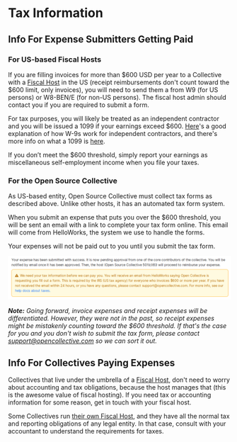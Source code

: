 # Tax Information

## Info For Expense Submitters Getting Paid

### For US-based Fiscal Hosts

If you are filling invoices for more than $600 USD per year to a Collective with a [Fiscal Host](../fiscal-hosts/fiscal-hosts.md) in the US \(receipt reimbursements don't count toward the $600 limit, only invoices\), you will need to send them a from W9 \(for US persons\) or W8-BEN/E \(for non-US persons\). The fiscal host admin should contact you if you are required to submit a form.

For tax purposes, you will likely be treated as an independent contractor and you will be issued a 1099 if your earnings exceed $600. [Here](https://turbotax.intuit.com/tax-tools/tax-tips/Self-Employment-Taxes/Filing-IRS-Form-W-9/INF19741.html)'s a good explanation of how W-9s work for independent contractors, and there's more info on what a 1099 is [here](https://turbotax.intuit.com/tax-tools/tax-tips/Self-Employment-Taxes/What-is-an-IRS-1099-Form-/INF14810.html).

If you don’t meet the $600 threshold, simply report your earnings as miscellaneous self-employment income when you file your taxes.

### For the Open Source Collective

As US-based entity, Open Source Collective must collect tax forms as described above. Unlike other hosts, it has an automated tax form system.

When you submit an expense that puts you over the $600 threshold, you will be sent an email with a link to complete your tax form online. This email will come from HelloWorks, the system we use to handle the forms.

Your expenses will not be paid out to you until you submit the tax form.

![](../.gitbook/assets/tax_banner.png)

_**Note:** Going forward, invoice expenses and receipt expenses will be differentiated. However, they were not in the past, so receipt expenses might be mistakenly counting toward the $600 threshold. If that's the case for you and you don't wish to submit the tax form, please contact_ [_support@opencollective.com_](mailto:support@opencollective.com) _so we can sort it out._

## Info For Collectives Paying Expenses

Collectives that live under the umbrella of a [Fiscal Host](../fiscal-hosts/fiscal-hosts.md), don't need to worry about accounting and tax obligations, because the host manages that \(this is the awesome value of fiscal hosting\). If you need tax or accounting information for some reason, get in touch with your fiscal host.

Some Collectives run [their own Fiscal Host](../fiscal-hosts/become-a-fiscal-host.md), and they have all the normal tax and reporting obligations of any legal entity. In that case, consult with your accountant to understand the requirements for taxes.

